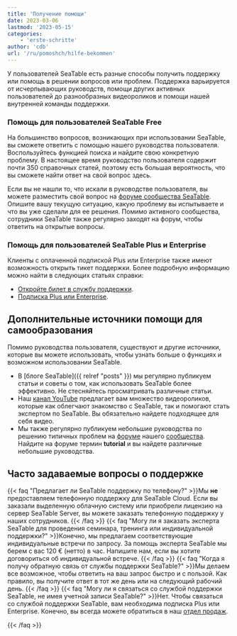 ```yaml
---
title: 'Получение помощи'
date: 2023-03-06
lastmod: '2023-05-15'
categories:
    - 'erste-schritte'
author: 'cdb'
url: '/ru/pomoshch/hilfe-bekommen'
---
```


У пользователей SeaTable есть разные способы получить поддержку или помощь в решении вопросов или проблем. Поддержка варьируется от исчерпывающих руководств, помощи других активных пользователей до разнообразных видеороликов и помощи нашей внутренней команды поддержки.

### Помощь для пользователей SeaTable Free

На большинство вопросов, возникающих при использовании SeaTable, вы сможете ответить с помощью нашего руководства пользователя. Воспользуйтесь функцией поиска и найдите свою конкретную проблему. В настоящее время руководство пользователя содержит почти 350 справочных статей, поэтому есть большая вероятность, что вы сможете найти ответ на свой вопрос здесь.

Если вы не нашли то, что искали в руководстве пользователя, вы можете разместить свой вопрос на [форуме сообщества SeaTable](https://forum.seatable.io). Опишите вашу текущую ситуацию, какую проблему вы испытываете и что вы уже сделали для ее решения. Помимо активного сообщества, сотрудники SeaTable также регулярно заходят на форум, чтобы ответить на открытые вопросы.

### Помощь для пользователей SeaTable Plus и Enterprise

Клиенты с оплаченной подпиской Plus или Enterprise также имеют возможность открыть тикет поддержки. Более подробную информацию можно найти в следующих статьях справки:

- [Откройте билет в службу поддержки](https://seatable.io/ru/docs/teamverwaltung/ein-support-ticket-eroeffnen/).
- [Подписка Plus или Enterprise](https://seatable.io/ru/docs/abo-abrechnung/plus-oder-enterprise-abonnement-buchen/).

## Дополнительные источники помощи для самообразования

Помимо руководства пользователя, существуют и другие источники, которые вы можете использовать, чтобы узнать больше о функциях и возможном использовании SeaTable.

- В [блоге SeaTable]({{ relref "posts" }}) мы регулярно публикуем статьи и советы о том, как использовать SeaTable более эффективно. Не стесняйтесь просматривать различные статьи.
- Наш [канал YouTube](https://youtube.com/seatable) предлагает вам множество видеороликов, которые как облегчают знакомство с SeaTable, так и помогают стать экспертом по SeaTable. Вы обязательно найдете подходящее для себя видео.
- Мы также регулярно публикуем небольшие руководства по решению типичных проблем на [форуме](https://forum.seatable.io) нашего [сообщества](https://forum.seatable.io). Найдите на форуме термин **tutorial** и вы найдете различные небольшие руководства.

## Часто задаваемые вопросы о поддержке

{{< faq "Предлагает ли SeaTable поддержку по телефону?" >}}Мы **не** предоставляем телефонную поддержку для SeaTable Cloud. Если вы заказали выделенную облачную систему или приобрели лицензию на сервер SeaTable Server, вы можете заказать телефонную поддержку у наших сотрудников.
{{< /faq >}}
{{< faq "Могу ли я заказать эксперта SeaTable для проведения семинара, тренинга или индивидуальной поддержки?" >}}Конечно, мы предлагаем соответствующие индивидуальные встречи по запросу. За помощь эксперта SeaTable мы берем с вас 120 € (нетто) в час. Напишите нам, если вы хотите договориться об индивидуальной встрече.
{{< /faq >}}
{{< faq "Когда я получу обратную связь от службы поддержки SeaTable?" >}}Мы делаем все возможное, чтобы ответить на ваш запрос быстро и с пользой. Как правило, вы получите ответ в тот же день или на следующий рабочий день.
{{< /faq >}}
{{< faq "Могу ли я связаться со службой поддержки SeaTable, не имея учетной записи SeaTable?" >}}Нет. Чтобы связаться со службой поддержки SeaTable, вам необходима подписка Plus или Enterprise. Конечно, вы всегда можете обратиться в наш [отдел продаж](mailto:sales@seatable.io).

{{< /faq >}}
